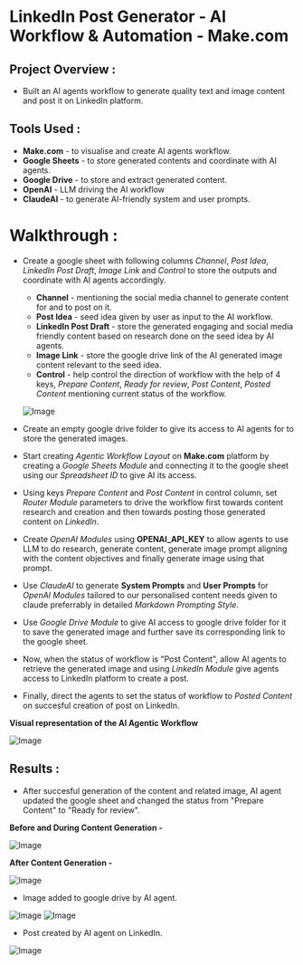 # **LinkedIn Post Generator - AI Workflow & Automation - Make.com**
## **Project Overview :**
- Built an AI agents workflow to generate quality text and image content and post it on LinkedIn platform.

## **Tools Used :**
- **Make.com** - to visualise and create AI agents workflow. 
- **Google Sheets** - to store generated contents and coordinate with AI agents.
- **Google Drive** - to store and extract generated content.
- **OpenAI** - LLM driving the AI workflow
- **ClaudeAI** - to generate AI-friendly system and user prompts.

# **Walkthrough :**
- Create a google sheet with following columns *Channel*, *Post Idea*, *LinkedIn Post Draft*, *Image Link* and *Control* to store the outputs and coordinate with AI agents accordingly.
	- **Channel** - mentioning the social media channel to generate content for and to post on it.
	- **Post Idea** - seed idea given by user as input to the AI workflow. 
	- **LinkedIn Post Draft** - store the generated engaging and social media friendly content based on research done on the seed idea by AI agents.
	- **Image Link** - store the google drive link of the AI generated image content relevant to the seed idea.
	- **Control** - help control the direction of workflow with the help of 4 keys, *Prepare Content*, *Ready for review*, *Post Content*, *Posted Content* mentioning current status of the workflow.

	![Image](https://github.com/user-attachments/assets/fa79fd25-dafe-4d52-aa60-75a9a9abcd12)


- Create an empty google drive folder to give its access to AI agents for to store the generated images.
- Start creating *Agentic Workflow Layout* on **Make.com** platform by creating a *Google Sheets Module* and connecting it to the google sheet using our *Spreadsheet ID* to give AI its access.
- Using keys *Prepare Content* and *Post Content* in control column, set *Router Module* parameters to drive the workflow first towards content research and creation and then towards posting those generated content on *LinkedIn*.
- Create *OpenAI Modules* using **OPENAI_API_KEY** to allow agents to use LLM to do research, generate content, generate image prompt aligning with the content objectives and finally generate image using that prompt.
- Use *ClaudeAI* to generate **System Prompts** and **User Prompts** for *OpenAI Modules* tailored to our personalised content needs given to claude preferrably in detailed *Markdown Prompting Style*. 
- Use *Google Drive Module* to give AI access to google drive folder for it to save the generated image and further save its corresponding link to the google sheet.
- Now, when the status of workflow is "Post Content", allow AI agents to retrieve the generated image and using *LinkedIn Module* give agents access to LinkedIn platform to create a post.
- Finally, direct the agents to set the status of workflow to *Posted Content* on succesful creation of post on LinkedIn.

**Visual representation of the AI Agentic Workflow**

![Image](https://github.com/user-attachments/assets/6b7090f7-c3fc-49f3-8bb9-df8d82114c15)

## **Results :**
- After succesful generation of the content and related image, AI agent updated the google sheet and changed the status from "Prepare Content" to "Ready for review".

**Before and During Content Generation -**

![Image](https://github.com/user-attachments/assets/7bff60b9-a86b-47ce-ac36-5e37288f1096)

**After Content Generation -**

![Image](https://github.com/user-attachments/assets/fcbc2a89-913f-44ff-9305-375d8bf6390e)

- Image added to google drive by AI agent.

![Image](https://github.com/user-attachments/assets/46385b1d-201e-4277-8545-b1f653cd8b06)
![Image](https://github.com/user-attachments/assets/d9be29ae-2a1e-4428-8563-9a859ae258b6)

- Post created by AI agent on LinkedIn.

![Image](https://github.com/user-attachments/assets/cd18086d-4ba4-4cf1-9fc7-9239f9bc2c5e)
